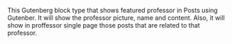 This Gutenberg block type that shows featured professor in Posts using Gutenber.
It will show the professor picture, name and content.
Also, it will show in proffessor single page those posts that are related to that professor.